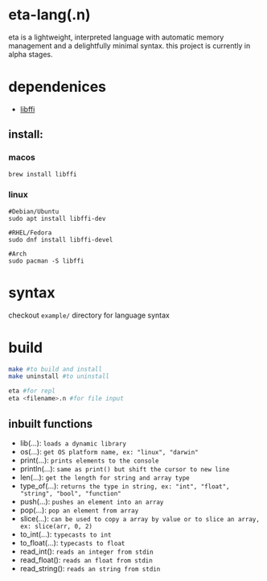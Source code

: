 # eta-lang(.n)

eta is a lightweight, interpreted language with automatic memory management and a delightfully minimal syntax.
this project is currently in alpha stages.

# dependenices

- [libffi](https://sourceware.org/libffi/)

## install:

### macos

```sh
brew install libffi
```

### linux

```
#Debian/Ubuntu
sudo apt install libffi-dev

#RHEL/Fedora
sudo dnf install libffi-devel

#Arch
sudo pacman -S libffi
```

# syntax

checkout `example/` directory for language syntax

# build

```bash
make #to build and install
make uninstall #to uninstall

eta #for repl
eta <filename>.n #for file input
```

## inbuilt functions

- lib(...): `loads a dynamic library`
- os(...): `get OS platform name, ex: "linux", "darwin"`
- print(...): `prints elements to the console`
- println(...): `same as print() but shift the cursor to new line`
- len(...): `get the length for string and array type`
- type_of(...): `returns the type in string, ex: "int", "float", "string", "bool", "function"`
- push(...): `pushes an element into an array`
- pop(...): `pop an element from array`
- slice(...): `can be used to copy a array by value or to slice an array, ex: slice(arr, 0, 2)`
- to_int(...): `typecasts to int`
- to_float(...): `typecasts to float`
- read_int(): `reads an integer from stdin`
- read_float(): `reads an float from stdin`
- read_string(): `reads an string from stdin`
